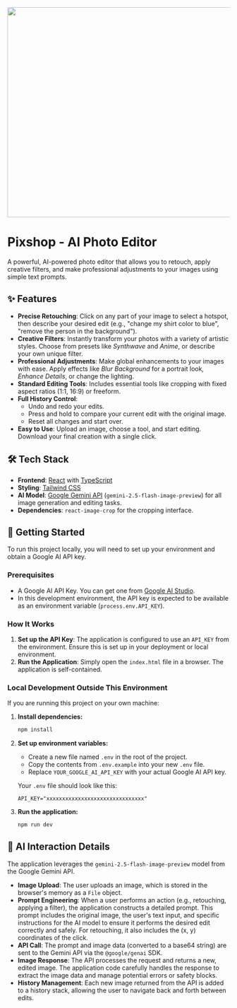 <div align="center">
<img width="1200" height="475" alt="GHBanner" src="https://github.com/user-attachments/assets/0aa67016-6eaf-458a-adb2-6e31a0763ed6" />
</div>

# Pixshop - AI Photo Editor

A powerful, AI-powered photo editor that allows you to retouch, apply creative filters, and make professional adjustments to your images using simple text prompts.

## ✨ Features

-   **Precise Retouching**: Click on any part of your image to select a hotspot, then describe your desired edit (e.g., "change my shirt color to blue", "remove the person in the background").
-   **Creative Filters**: Instantly transform your photos with a variety of artistic styles. Choose from presets like *Synthwave* and *Anime*, or describe your own unique filter.
-   **Professional Adjustments**: Make global enhancements to your images with ease. Apply effects like *Blur Background* for a portrait look, *Enhance Details*, or change the lighting.
-   **Standard Editing Tools**: Includes essential tools like cropping with fixed aspect ratios (1:1, 16:9) or freeform.
-   **Full History Control**:
    -   Undo and redo your edits.
    -   Press and hold to compare your current edit with the original image.
    -   Reset all changes and start over.
-   **Easy to Use**: Upload an image, choose a tool, and start editing. Download your final creation with a single click.

## 🛠️ Tech Stack

-   **Frontend**: [React](https://reactjs.org/) with [TypeScript](https://www.typescriptlang.org/)
-   **Styling**: [Tailwind CSS](https://tailwindcss.com/)
-   **AI Model**: [Google Gemini API](https://ai.google.dev/) (`gemini-2.5-flash-image-preview`) for all image generation and editing tasks.
-   **Dependencies**: `react-image-crop` for the cropping interface.

## 🚀 Getting Started

To run this project locally, you will need to set up your environment and obtain a Google AI API key.

### Prerequisites

-   A Google AI API Key. You can get one from [Google AI Studio](https://aistudio.google.com/app/apikey).
-   In this development environment, the API key is expected to be available as an environment variable (`process.env.API_KEY`).

### How It Works

1.  **Set up the API Key**: The application is configured to use an `API_KEY` from the environment. Ensure this is set up in your deployment or local environment.
2.  **Run the Application**: Simply open the `index.html` file in a browser. The application is self-contained.

### Local Development Outside This Environment

If you are running this project on your own machine:

1.  **Install dependencies:**
    ```bash
    npm install
    ```

2.  **Set up environment variables:**
    -   Create a new file named `.env` in the root of the project.
    -   Copy the contents from `.env.example` into your new `.env` file.
    -   Replace `YOUR_GOOGLE_AI_API_KEY` with your actual Google AI API key.

    Your `.env` file should look like this:
    ```
    API_KEY="xxxxxxxxxxxxxxxxxxxxxxxxxxxxxxx"
    ```

3.  **Run the application:**
    ```bash
    npm run dev
    ```

## 📝 AI Interaction Details

The application leverages the `gemini-2.5-flash-image-preview` model from the Google Gemini API.

-   **Image Upload**: The user uploads an image, which is stored in the browser's memory as a `File` object.
-   **Prompt Engineering**: When a user performs an action (e.g., retouching, applying a filter), the application constructs a detailed prompt. This prompt includes the original image, the user's text input, and specific instructions for the AI model to ensure it performs the desired edit correctly and safely. For retouching, it also includes the (x, y) coordinates of the click.
-   **API Call**: The prompt and image data (converted to a base64 string) are sent to the Gemini API via the `@google/genai` SDK.
-   **Image Response**: The API processes the request and returns a new, edited image. The application code carefully handles the response to extract the image data and manage potential errors or safety blocks.
-   **History Management**: Each new image returned from the API is added to a history stack, allowing the user to navigate back and forth between edits.
